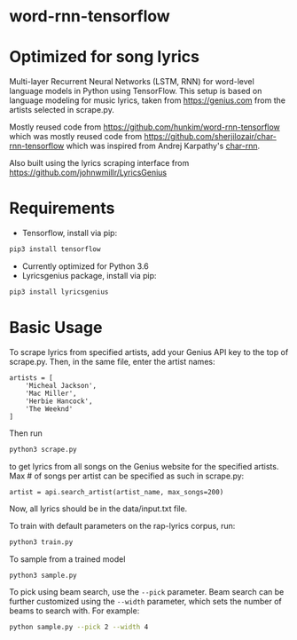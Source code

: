 # word-rnn-tensorflow 
# Optimized for song lyrics

Multi-layer Recurrent Neural Networks (LSTM, RNN) for word-level language models in Python using TensorFlow.
This setup is based on language modeling for music lyrics, taken from https://genius.com from the artists selected in scrape.py.

Mostly reused code from https://github.com/hunkim/word-rnn-tensorflow which was mostly reused code from https://github.com/sherjilozair/char-rnn-tensorflow which was inspired from Andrej Karpathy's [char-rnn](https://github.com/karpathy/char-rnn).

Also built using the lyrics scraping interface from https://github.com/johnwmillr/LyricsGenius

# Requirements
- Tensorflow, install via pip:
```bash 
pip3 install tensorflow
```
- Currently optimized for Python 3.6
- Lyricsgenius package, install via pip:
```bash
pip3 install lyricsgenius
```

# Basic Usage
To scrape lyrics from specified artists, add your Genius API key to the top of scrape.py. Then, in the same file, enter the artist names: 
```
artists = [
    'Micheal Jackson',
    'Mac Miller',
    'Herbie Hancock',
    'The Weeknd'
]
```
Then run 
```bash
python3 scrape.py
```
to get lyrics from all songs on the Genius website for the specified artists. Max # of songs per artist can be specified as such in scrape.py:
```
artist = api.search_artist(artist_name, max_songs=200)
```
Now, all lyrics should be in the data/input.txt file.

To train with default parameters on the rap-lyrics corpus, run:
```bash
python3 train.py
```

To sample from a trained model
```bash
python3 sample.py
```

To pick using beam search, use the `--pick` parameter. Beam search can be
further customized using the `--width` parameter, which sets the number of beams
to search with. For example:
```bash
python sample.py --pick 2 --width 4
```

